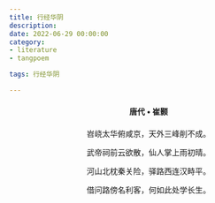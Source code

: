 ```yaml
---
title: 行经华阴
description:
date: 2022-06-29 00:00:00
category:
- literature
- tangpoem

tags: 行经华阴

---
```


<div id="poem-author">
唐代 • 崔颢
</div>
<div id="poem-body">
<p class="poem-paragraph">岧峣太华俯咸京，天外三峰削不成。</p>
<p class="poem-paragraph">武帝祠前云欲散，仙人掌上雨初晴。</p>
<p class="poem-paragraph">河山北枕秦关险，驿路西连汉畤平。</p>
<p class="poem-paragraph">借问路傍名利客，何如此处学长生。</p>

</div>

<style>

#poem-author {
    width: 100%;
    text-align: center;
    margin: 20px 0;
    font-weight: bold;
}
#poem-body {
    width: 100%;
    text-align: center;
}
.poem-paragraph {
    font-family: "仿宋"
}

</style>